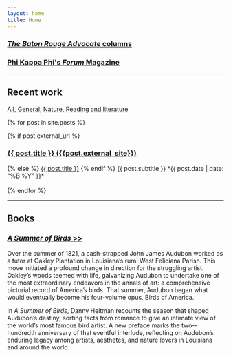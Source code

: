 ```yaml
---
layout: home
title: Home
---
```


### [*The Baton Rouge Advocate* columns](https://www.theadvocate.com/baton_rouge/entertainment_life/danny_heitman/)
### [Phi Kappa Phi's *Forum* Magazine](https://www.phikappaphi.org/publications/phi-kappa-phi-forum/forum-archive)

---

## Recent work
[All](/posts/all), [General](/posts/general), [Nature](/posts/nature), [Reading and literature](/posts/reading-and-literature)

{% for post in site.posts %}
  
  {% if post.external_url %}
  <h3>
    <a href="{{post.external_url}}">{{ post.title }} ({{post.external_site}})</a>
  </h3>
  {% else %}
    <a href="{{post.url}}">{{ post.title }}</a>
  {% endif %}
  {{ post.subtitle }}
  *{{ post.date | date: "%B %Y" }}*
  <br/><br/>
{% endfor %}

---
## Books
### [*A Summer of Birds* >>](https://lsupress.org/books/detail/a-summer-of-birds-paperback/)
Over the summer of 1821, a cash-strapped John James Audubon worked as a tutor at Oakley Plantation in Louisiana’s rural West Feliciana Parish. This move initiated a profound change in direction for the struggling artist. Oakley’s woods teemed with life, galvanizing Audubon to undertake one of the most extraordinary endeavors in the annals of art: a comprehensive pictorial record of America’s birds. That summer, Audubon began what would eventually become his four-volume opus, Birds of America.

In *A Summer of Birds*, Danny Heitman recounts the season that shaped Audubon’s destiny, sorting facts from romance to give an intimate view of the world’s most famous bird artist. A new preface marks the two-­hundredth anniversary of that eventful interlude, reflecting on Audubon’s enduring legacy among artists, aesthetes, and nature lovers in Louisiana and around the world.

